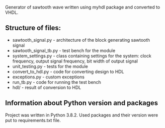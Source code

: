Generator of sawtooth wave written using myhdl package and converted to VHDL. 

## Structure of files:
- sawtooth_signal.py - architecture of the block generating sawtooth signal
- sawtooth_signal_tb.py - test bench for the module
- system_settings.py - class containing settings for the system: clock frequency, output signal frequency, bit width of output signal
- unit_testing.py - tests for the module
- convert_to_hdl.py - code for converting design to HDL
- exceptions.py - custom exceptions
- run_tb.py - code for running the test bench
- hdl/ - result of conversion to HDL

## Information about Python version and packages
Project was written in Python 3.8.2. Used packages and their version were put to requirements.txt file.